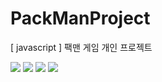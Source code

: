 # PackManProject
[ javascript ] 팩맨 게임 개인 프로젝트

<img src="https://postfiles.pstatic.net/MjAxOTA1MDhfMjA1/MDAxNTU3MjQ4NzA0MDA4.ggJmPe1iIojOusQv-MW8bRGe6BLHPis0rPn3JtGq_Kwg.nY0JosOP7wCAaILDFGBLNDKg2cW8CR3KYzJcgxLXuQ4g.PNG.kwjing93/PACKMAN1.png?type=w966">
<img src="https://postfiles.pstatic.net/MjAxOTA1MDhfMzkg/MDAxNTU3MjQ4NzA1OTA3.iXJjpCmZVkuy36NO3bI_JX0l1PbiG00xFx45Qtr3AcMg.lxji8kn2CKjECAQfQllAICkJps1X5_VkBEPxDr2ja1og.PNG.kwjing93/PACKMAN2.png?type=w966">
<img src="https://postfiles.pstatic.net/MjAxOTA1MDhfODEg/MDAxNTU3MjQ4NzA3MjMw.XyGcy4JQ_HPLFmTPt2dBB2sKqwfGKzsCuyJn_ImAbaEg.PAsrNqsNCdUogUYTD9c2PajrBEe6tkg4s_9UB9CBS1og.PNG.kwjing93/PACKMAN3.png?type=w966">
<img src="https://postfiles.pstatic.net/MjAxOTA1MDhfMTc3/MDAxNTU3MjQ4NzA4MzIy.FxNnwB8L7SbAukauIxLOSbtecyt2rWrB9gczBEjy7usg.6cWJwTVd8AE528ZPTdoFpsEV-4NRna6ieFZnu8Ka8gEg.PNG.kwjing93/PACKMAN4.png?type=w966">


